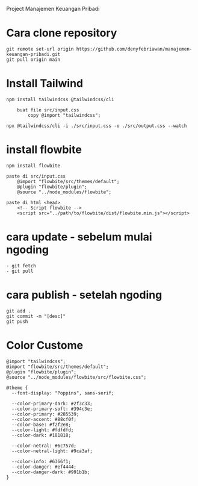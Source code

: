 Project Manajemen Keuangan Pribadi

# Cara clone repository

    git remote set-url origin https://github.com/denyfebriawan/manajemen-keuangan-pribadi.git
    git pull origin main

# Install Tailwind

    npm install tailwindcss @tailwindcss/cli

        buat file src/input.css
            copy @import "tailwindcss";

    npx @tailwindcss/cli -i ./src/input.css -o ./src/output.css --watch

# install flowbite

    npm install flowbite

    paste di src/input.css
        @import "flowbite/src/themes/default";
        @plugin "flowbite/plugin";
        @source "../node_modules/flowbite";

    paste di html <head>
        <!-- Script flowbite -->
        <script src="../path/to/flowbite/dist/flowbite.min.js"></script>

# cara update - sebelum mulai ngoding

    - git fetch
    - git pull

# cara publish - setelah ngoding

    git add .
    git commit -m "[desc]"
    git push

# Color Custome

    @import "tailwindcss";
    @import "flowbite/src/themes/default";
    @plugin "flowbite/plugin";
    @source "../node_modules/flowbite/src/flowbite.css";

    @theme {
      --font-display: "Poppins", sans-serif;

      --color-primary-dark: #2f3c33;
      --color-primary-soft: #394c3e;
      --color-primary: #285539;
      --color-accent: #88cf0f;
      --color-base: #f2f2e8;
      --color-light: #fdfdfd;
      --color-dark: #181818;

      --color-netral: #6c757d;
      --color-netral-light: #9ca3af;

      --color-info: #6366f1;
      --color-danger: #ef4444;
      --color-danger-dark: #991b1b;
    }
